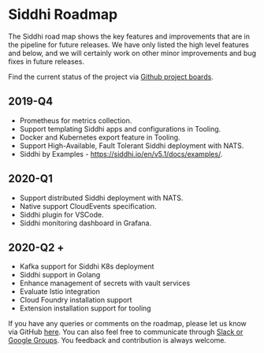 # Siddhi Roadmap

The Siddhi road map shows the key features and improvements that are in the pipeline for future releases. We have only listed the high level features and below, and we will certainly work on other minor improvements and bug fixes in future releases.

Find the current status of the project via [Github project boards](https://github.com/orgs/siddhi-io/projects).

## 2019-Q4

- Prometheus for metrics collection.
- Support templating Siddhi apps and configurations in Tooling.
- Docker and Kubernetes export feature in Tooling. 
- Support High-Available, Fault Tolerant  Siddhi deployment with NATS.
- Siddhi by Examples - https://siddhi.io/en/v5.1/docs/examples/.

## 2020-Q1

- Support distributed Siddhi deployment with NATS.
- Native support CloudEvents specification.
- Siddhi plugin for VSCode.
- Siddhi monitoring dashboard in Grafana.

## 2020-Q2 +

- Kafka support for Siddhi K8s deployment
- Siddhi support in Golang
- Enhance management of secrets with vault services
- Evaluate Istio integration 
- Cloud Foundry installation support
- Extension installation support for tooling

If you have any queries or comments on the roadmap, please let us know via GitHub [here](https://github.com/siddhi-io/siddhi/issues). You can also feel free to communicate through [Slack or Google Groups](https://siddhi.io/community/). You feedback and contribution is always welcome.

